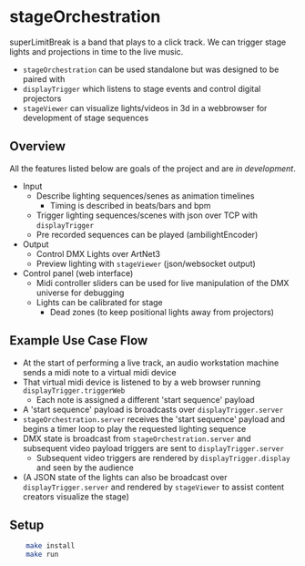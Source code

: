 stageOrchestration
==================

superLimitBreak is a band that plays to a click track.
We can trigger stage lights and projections in time to the live music.

* `stageOrchestration` can be used standalone but was designed to be paired with
* `displayTrigger` which listens to stage events and control digital projectors
* `stageViewer` can visualize lights/videos in 3d in a webbrowser for development of stage sequences

Overview
--------

All the features listed below are goals of the project and are *in development*.

* Input
  * Describe lighting sequences/senes as animation timelines
    * Timing is described in beats/bars and bpm
  * Trigger lighting sequences/scenes with json over TCP with `displayTrigger`
  * Pre recorded sequences can be played (ambilightEncoder)
* Output
  * Control DMX Lights over ArtNet3
  * Preview lighting with `stageViewer` (json/websocket output)
* Control panel (web interface)
  * Midi controller sliders can be used for live manipulation of the DMX universe for debugging
  * Lights can be calibrated for stage
    * Dead zones (to keep positional lights away from projectors)

Example Use Case Flow
---------------------

* At the start of performing a live track, an audio workstation machine sends a midi note to a virtual midi device
* That virtual midi device is listened to by a web browser running `displayTrigger.triggerWeb`
  * Each note is assigned a different 'start sequence' payload
* A 'start sequence' payload is broadcasts over `displayTrigger.server`
* `stageOrchestration.server` receives the 'start sequence' payload and begins a timer loop to play the requested lighting sequence
* DMX state is broadcast from `stageOrchestration.server` and subsequent video payload triggers are sent to `displayTrigger.server`
  * Subsequent video triggers are rendered by `displayTrigger.display` and seen by the audience
* (A JSON state of the lights can also be broadcast over `displayTrigger.server` and rendered by `stageViewer` to assist content creators visualize the stage)

Setup
-----

```bash
    make install
    make run
```